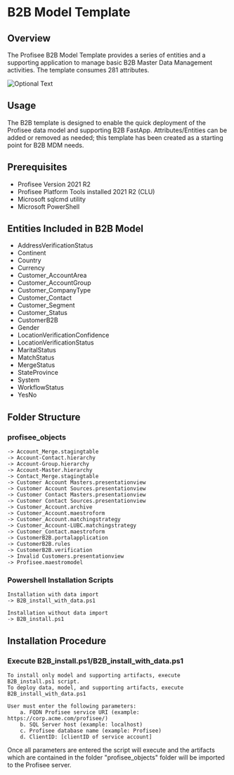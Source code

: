 # B2B Model Template

## Overview

The Profisee B2B Model Template provides a series of entities and a supporting application to manage basic B2B Master Data Management activities. The template consumes 281 attributes.

![Optional Text](../templates/b2b/"B2B_Dashboard".png)

## Usage

The B2B template is designed to enable the quick deployment of the Profisee data model and supporting B2B FastApp. Attributes/Entities can be added or removed as needed; this template has been created as a starting point for B2B MDM needs.

## Prerequisites

* Profisee Version 2021 R2
* Profisee Platform Tools installed 2021 R2 (CLU)
* Microsoft sqlcmd utility
* Microsoft PowerShell

## Entities Included in B2B Model
* AddressVerificationStatus
* Continent
* Country
* Currency
* Customer_AccountArea
* Customer_AccountGroup
* Customer_CompanyType
* Customer_Contact
* Customer_Segment
* Customer_Status
* CustomerB2B
* Gender
* LocationVerificationConfidence
* LocationVerificationStatus
* MaritalStatus
* MatchStatus
* MergeStatus
* StateProvince
* System
* WorkflowStatus
* YesNo

## Folder Structure 

### profisee_objects
~~~ 
-> Account_Merge.stagingtable
-> Account-Contact.hierarchy
-> Account-Group.hierarchy
-> Account-Master.hierarchy
-> Contact_Merge.stagingtable
-> Customer Account Masters.presentationview
-> Customer Account Sources.presentationview
-> Customer Contact Masters.presentationview
-> Customer Contact Sources.presentationview
-> Customer_Account.archive
-> Customer_Account.maestroform
-> Customer_Account.matchingstrategy
-> Customer_Account-LUBC.matchingstrategy
-> Customer_Contact.maestroform
-> CustomerB2B.portalapplication
-> CustomerB2B.rules
-> CustomerB2B.verification
-> Invalid Customers.presentationview
-> Profisee.maestromodel
~~~

### Powershell Installation Scripts
~~~
Installation with data import
-> B2B_install_with_data.ps1
~~~

~~~
Installation without data import
-> B2B_install.ps1
~~~


## Installation Procedure

### Execute B2B_install.ps1/B2B_install_with_data.ps1

~~~
To install only model and supporting artifacts, execute B2B_install.ps1 script. 
To deploy data, model, and supporting artifacts, execute B2B_install_with_data.ps1

User must enter the following parameters: 
    a. FQDN Profisee service URI (example: https://corp.acme.com/profisee/)
    b. SQL Server host (example: localhost)
    c. Profisee database name (example: Profisee)
    d. ClientID: [clientID of service account]
~~~
Once all parameters are entered the script will execute and the artifacts which are contained in the folder "profisee_objects" folder will be imported to the Profisee server.


